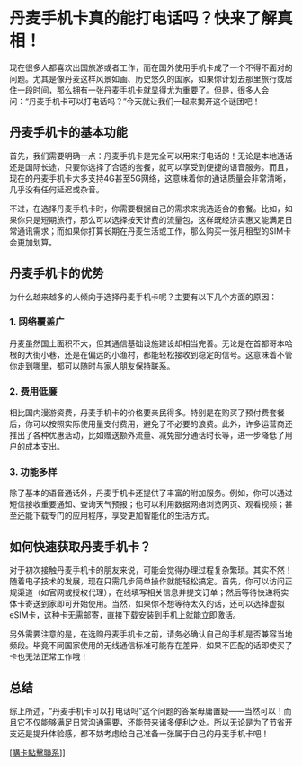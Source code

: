 # 丹麦手机卡真的能打电话吗？快来了解真相！

现在很多人都喜欢出国旅游或者工作，而在国外使用手机卡成了一个不得不面对的问题。尤其是像丹麦这样风景如画、历史悠久的国家，如果你计划去那里旅行或居住一段时间，那么拥有一张丹麦手机卡就显得尤为重要了。但是，很多人会问：“丹麦手机卡可以打电话吗？”今天就让我们一起来揭开这个谜团吧！

## 丹麦手机卡的基本功能

首先，我们需要明确一点：丹麦手机卡是完全可以用来打电话的！无论是本地通话还是国际长途，只要你选择了合适的套餐，就可以享受到便捷的语音服务。而且，现在的丹麦手机卡大多支持4G甚至5G网络，这意味着你的通话质量会非常清晰，几乎没有任何延迟或杂音。

不过，在选择丹麦手机卡时，你需要根据自己的需求来挑选适合的套餐。比如，如果你只是短期旅行，那么可以选择按天计费的流量包，这样既经济实惠又能满足日常通讯需求；而如果你打算长期在丹麦生活或工作，那么购买一张月租型的SIM卡会更加划算。

## 丹麦手机卡的优势

为什么越来越多的人倾向于选择丹麦手机卡呢？主要有以下几个方面的原因：

### 1. 网络覆盖广

丹麦虽然国土面积不大，但其通信基础设施建设却相当完善。无论是在首都哥本哈根的大街小巷，还是在偏远的小渔村，都能轻松接收到稳定的信号。这意味着不管你走到哪里，都可以随时与家人朋友保持联系。

### 2. 费用低廉

相比国内漫游资费，丹麦手机卡的价格要亲民得多。特别是在购买了预付费套餐后，你可以按照实际使用量支付费用，避免了不必要的浪费。此外，许多运营商还推出了各种优惠活动，比如赠送额外流量、减免部分通话时长等，进一步降低了用户的成本支出。

### 3. 功能多样

除了基本的语音通话外，丹麦手机卡还提供了丰富的附加服务。例如，你可以通过短信接收重要通知、查询天气预报；也可以利用数据网络浏览网页、观看视频；甚至还能下载专门的应用程序，享受更加智能化的生活方式。

## 如何快速获取丹麦手机卡？

对于初次接触丹麦手机卡的朋友来说，可能会觉得办理过程复杂繁琐。其实不然！随着电子技术的发展，现在只需几步简单操作就能轻松搞定。首先，你可以访问正规渠道（如官网或授权代理），在线填写相关信息并提交订单；然后等待快递将实体卡寄送到家即可开始使用。当然，如果你不想等待太久的话，还可以选择虚拟eSIM卡，这种卡无需邮寄，直接下载安装到手机上就能立即激活。

另外需要注意的是，在选购丹麦手机卡之前，请务必确认自己的手机是否兼容当地频段。毕竟不同国家使用的无线通信标准可能存在差异，如果不匹配的话即使买了卡也无法正常工作哦！

## 总结

综上所述，“丹麦手机卡可以打电话吗”这个问题的答案毋庸置疑——当然可以！而且它不仅能够满足日常沟通需要，还能带来诸多便利之处。所以无论是为了节省开支还是提升体验感，都不妨考虑给自己准备一张属于自己的丹麦手机卡吧！

[[購卡點擊聯系](https://t.me/s/esim1088)]]